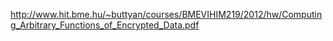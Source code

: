 http://www.hit.bme.hu/~buttyan/courses/BMEVIHIM219/2012/hw/Computing_Arbitrary_Functions_of_Encrypted_Data.pdf

